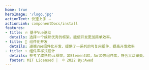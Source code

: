 ```yaml
---   
home: true
heroImage: '/logo.jpg'
actionText: 快速上手 →
actionLink: componentDocs/install
features:
- title: 🔥 基于Vue驱动
  details: 选择一个成熟优秀的框架。能使开发更加简单效率。
- title: 🍬 组件化开发
  details: 遵循Vue组件化开发，提供了一系列的可复用组件，提高开发效率
- title: ⚡ 组件库样式设计
  details: 参考了成熟的ui框架，如ElementUI，AntD等组件库，符合大众审美。
  footer: MIT Licensed |  © 2022 By:Awed
---
```

